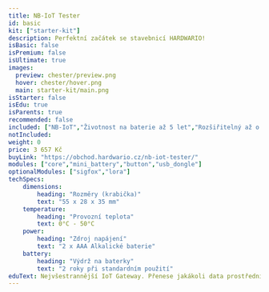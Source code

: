 ```yaml
---
title: NB-IoT Tester
id: basic
kit: ["starter-kit"]
description: Perfektní začátek se stavebnicí HARDWARIO!
isBasic: false
isPremium: false
isUltimate: true
images:
  preview: chester/preview.png
  hover: chester/hover.png
  main: starter-kit/main.png
isStarter: false
isEdu: true
isParents: true
recommended: false
included: ["NB-IoT","Životnost na baterie až 5 let","Rozšiřitelný až o 5 expanderů", "Hodinový webinář zdarma","Záruka 3 roky"]
notIncluded:
weight: 0
price: 3 657 Kč
buyLink: "https://obchod.hardwario.cz/nb-iot-tester/"
modules: ["core","mini_battery","button","usb_dongle"]
optionalModules: ["sigfox","lora"]
techSpecs:
    dimensions:
        heading: "Rozměry (krabička)"
        text: "55 x 28 x 35 mm"
    temperature:
        heading: "Provozní teplota"
        text: 0°C - 50°C
    power:
        heading: "Zdroj napájení"
        text: "2 x AAA Alkalické baterie"
    battery:
        heading: "Výdrž na baterky"
        text: "2 roky při standardním použití"
eduText: Nejvšestrannější IoT Gateway. Přenese jakákoli data prostřednictvím LPWAN.
---
```

